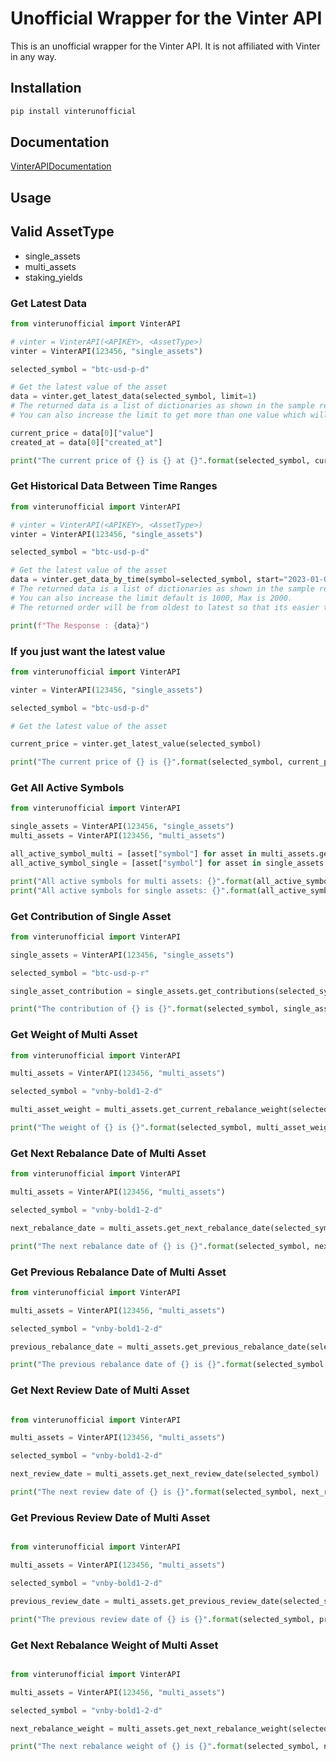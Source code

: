 # Unofficial Wrapper for the Vinter API

This is an unofficial wrapper for the Vinter API. It is not affiliated with Vinter in any way.

## Installation

```bash
pip install vinterunofficial
```

## Documentation
[VinterAPIDocumentation](https://www.vinterapi.com/)

## Usage

## Valid AssetType
- single_assets
- multi_assets
- staking_yields

### Get Latest Data
```python
from vinterunofficial import VinterAPI

# vinter = VinterAPI(<APIKEY>, <AssetType>)
vinter = VinterAPI(123456, "single_assets")

selected_symbol = "btc-usd-p-d"

# Get the latest value of the asset
data = vinter.get_latest_data(selected_symbol, limit=1)
# The returned data is a list of dictionaries as shown in the sample response in the documentation
# You can also increase the limit to get more than one value which will return a list ordered by the latest to the oldest

current_price = data[0]["value"]
created_at = data[0]["created_at"]

print("The current price of {} is {} at {}".format(selected_symbol, current_price, created_at))

```

### Get Historical Data Between Time Ranges
```python
from vinterunofficial import VinterAPI

# vinter = VinterAPI(<APIKEY>, <AssetType>)
vinter = VinterAPI(123456, "single_assets")

selected_symbol = "btc-usd-p-d"

# Get the latest value of the asset
data = vinter.get_data_by_time(symbol=selected_symbol, start="2023-01-01T00:00:00Z", end="2023-01-05T23:59:59Z")
# The returned data is a list of dictionaries as shown in the sample response in the documentation
# You can also increase the limit default is 1000, Max is 2000.
# The returned order will be from oldest to latest so that its easier to loop through start time to get historical data in a paginated api responses.

print(f"The Response : {data}")

```

### If you just want the latest value
```python
from vinterunofficial import VinterAPI

vinter = VinterAPI(123456, "single_assets")

selected_symbol = "btc-usd-p-d"

# Get the latest value of the asset

current_price = vinter.get_latest_value(selected_symbol)

print("The current price of {} is {}".format(selected_symbol, current_price))

```


### Get All Active Symbols
```python
from vinterunofficial import VinterAPI

single_assets = VinterAPI(123456, "single_assets")
multi_assets = VinterAPI(123456, "multi_assets")

all_active_symbol_multi = [asset["symbol"] for asset in multi_assets.get_all_active_symbols()]
all_active_symbol_single = [asset["symbol"] for asset in single_assets.get_all_active_symbols()]

print("All active symbols for multi assets: {}".format(all_active_symbol_multi))
print("All active symbols for single assets: {}".format(all_active_symbol_single))

```

### Get Contribution of Single Asset
```python
from vinterunofficial import VinterAPI

single_assets = VinterAPI(123456, "single_assets")

selected_symbol = "btc-usd-p-r"

single_asset_contribution = single_assets.get_contributions(selected_symbol)

print("The contribution of {} is {}".format(selected_symbol, single_asset_contribution))

```

### Get Weight of Multi Asset
```python
from vinterunofficial import VinterAPI

multi_assets = VinterAPI(123456, "multi_assets")

selected_symbol = "vnby-bold1-2-d"

multi_asset_weight = multi_assets.get_current_rebalance_weight(selected_symbol)

print("The weight of {} is {}".format(selected_symbol, multi_asset_weight))

```

### Get Next Rebalance Date of Multi Asset
```python
from vinterunofficial import VinterAPI

multi_assets = VinterAPI(123456, "multi_assets")

selected_symbol = "vnby-bold1-2-d"

next_rebalance_date = multi_assets.get_next_rebalance_date(selected_symbol)

print("The next rebalance date of {} is {}".format(selected_symbol, next_rebalance_date))

```

### Get Previous Rebalance Date of Multi Asset
```python
from vinterunofficial import VinterAPI

multi_assets = VinterAPI(123456, "multi_assets")

selected_symbol = "vnby-bold1-2-d"

previous_rebalance_date = multi_assets.get_previous_rebalance_date(selected_symbol)

print("The previous rebalance date of {} is {}".format(selected_symbol, previous_rebalance_date))

```

### Get Next Review Date of Multi Asset
```python

from vinterunofficial import VinterAPI

multi_assets = VinterAPI(123456, "multi_assets")

selected_symbol = "vnby-bold1-2-d"

next_review_date = multi_assets.get_next_review_date(selected_symbol)

print("The next review date of {} is {}".format(selected_symbol, next_review_date))

```

### Get Previous Review Date of Multi Asset
```python

from vinterunofficial import VinterAPI

multi_assets = VinterAPI(123456, "multi_assets")

selected_symbol = "vnby-bold1-2-d"

previous_review_date = multi_assets.get_previous_review_date(selected_symbol)

print("The previous review date of {} is {}".format(selected_symbol, previous_review_date))

```

### Get Next Rebalance Weight of Multi Asset
```python

from vinterunofficial import VinterAPI

multi_assets = VinterAPI(123456, "multi_assets")

selected_symbol = "vnby-bold1-2-d"

next_rebalance_weight = multi_assets.get_next_rebalance_weight(selected_symbol)

print("The next rebalance weight of {} is {}".format(selected_symbol, next_rebalance_weight))

```
